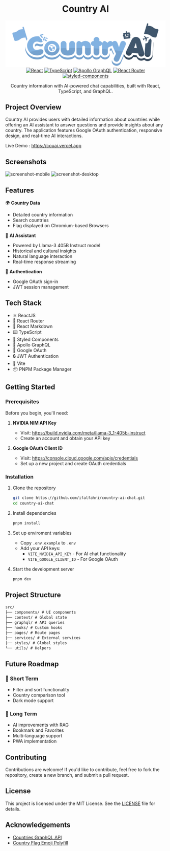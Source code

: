 <div align="center">

# Country AI
![logo](./public/CountryAI.png)
[![React](https://img.shields.io/badge/React-%2320232a.svg?style=for-the-badge&logo=react&logoColor=%2361DAFB)](#)
[![TypeScript](https://img.shields.io/badge/TypeScript-3178C6?style=for-the-badge&logo=typescript&logoColor=fff)](#)
[![Apollo GraphQL](https://img.shields.io/badge/Apollo%20GraphQL-311C87?&style=for-the-badge&logo=Apollo%20GraphQL&logoColor=white)](#)
[![React Router](https://img.shields.io/badge/React_Router-CA4245?style=for-the-badge&logo=react-router&logoColor=white)](#)
[![styled-components](https://img.shields.io/badge/styled--components-DB7093?style=for-the-badge&logo=styledcomponents&logoColor=fff)](#)

Country information with AI-powered chat capabilities, built with React, TypeScript, and GraphQL.

</div>

## Project Overview

Country AI provides users with detailed information about countries while offering an AI assistant to answer questions and provide insights about any country. The application features Google OAuth authentication, responsive design, and real-time AI interactions.

Live Demo : https://couai.vercel.app

## Screenshots
![screenshot-mobile](https://res.cloudinary.com/dyjxcujz4/image/upload/v1738554920/couai_jjeicl.png)
![screenshot-desktop](https://res.cloudinary.com/dyjxcujz4/image/upload/v1738554920/couaire_ou3c3p.png)

## Features

🌍 **Country Data**
- Detailed country information
- Search countries
- Flag displayed on Chromium-based Browsers

🤖 **AI Assistant**
- Powered by Llama-3 405B Instruct model
- Historical and cultural insights
- Natural language interaction
- Real-time response streaming

🔐 **Authentication**
- Google OAuth sign-in
- JWT session management

## Tech Stack

- ⚛️ ReactJS
- 📱 React Router
- 📜 React Markdown
- ⌨️ TypeScript
- 🎨 Styled Components
- 🔄 Apollo GraphQL
- 🔑 Google OAuth
- 🔒 JWT Authentication
- 🚀 Vite
- 📦 PNPM Package Manager

## Getting Started

### Prerequisites

Before you begin, you'll need:

1. **NVIDIA NIM API Key**
   - Visit: https://build.nvidia.com/meta/llama-3_1-405b-instruct
   - Create an account and obtain your API key

2. **Google OAuth Client ID**
   - Visit: https://console.cloud.google.com/apis/credentials
   - Set up a new project and create OAuth credentials

### Installation

1. Clone the repository
    ```bash
    git clone https://github.com/ifalfahri/country-ai-chat.git
    cd country-ai-chat
    ```
2. Install dependencies
   ```bash
   pnpm install
   ```
3. Set up enviroment variables
   - Copy `.env.example` to `.env`
   - Add your API keys:
     - `VITE_NVIDIA_API_KEY` - For AI chat functionality
     - `VITE_GOOGLE_CLIENT_ID` - For Google OAuth

4. Start the development server
   ```bash
   pnpm dev
   ```

## Project Structure
```
src/ 
├── components/ # UI components 
├── context/ # Global state 
├── graphql/ # API queries 
├── hooks/ # Custom hooks 
├── pages/ # Route pages 
├── services/ # External services 
├── styles/ # Global styles 
└── utils/ # Helpers
```

## Future Roadmap
### 🎯 Short Term
- Filter and sort functionality
- Country comparison tool
- Dark mode support

### 🚀 Long Term
- AI improvements with RAG
- Bookmark and Favorites
- Multi-language support
- PWA implementation

## Contributing
Contributions are welcome! If you'd like to contribute, feel free to fork the repository, create a new branch, and submit a pull request.

## License
This project is licensed under the MIT License. See the [LICENSE](LICENSE) file for details.


## Acknowledgements
- [Countries GraphQL API](https://countries.trevorblades.com/)
- [Country Flag Emoji Polyfill](https://github.com/talkjs/country-flag-emoji-polyfill)
